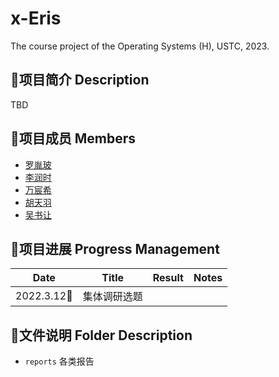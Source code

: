 # x-Eris
The course project of the Operating Systems (H), USTC, 2023.

## 📄项目简介 Description
TBD

## 👤项目成员 Members
* [罗胤玻](https://github.com/origami-b) 
* [李润时](https://github.com/stflrs)
* [万宸希](https://github.com/vvcvv-as) 
* [胡天羽](https://github.com/tyrionhu) 
* [吴书让](https://github.com/odeinjul)

## 📅项目进展 Progress Management
|    Date    |         Title         |                            Result                            |    Notes     |
| :--------: | :-------------------: | :----------------------------------------------------------: | :----------: |
| 2022.3.12🌃 |集体调研选题            |                                                              |             |

## 📂文件说明 Folder Description
* ```reports``` 各类报告
